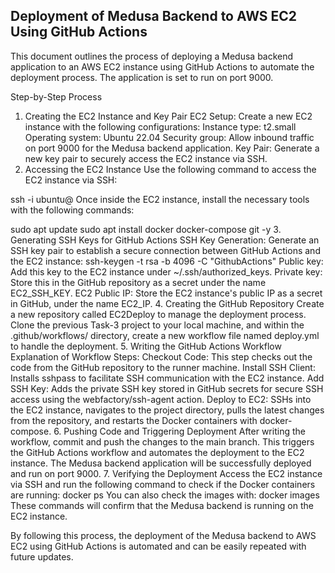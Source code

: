 ## Deployment of Medusa Backend to AWS EC2 Using GitHub Actions
This document outlines the process of deploying a Medusa backend application to an AWS EC2 instance using GitHub Actions to automate the deployment process. The application is set to run on port 9000.

Step-by-Step Process
1. Creating the EC2 Instance and Key Pair
EC2 Setup: Create a new EC2 instance with the following configurations:
Instance type: t2.small
Operating system: Ubuntu 22.04
Security group: Allow inbound traffic on port 9000 for the Medusa backend application.
Key Pair: Generate a new key pair to securely access the EC2 instance via SSH.
2. Accessing the EC2 Instance
Use the following command to access the EC2 instance via SSH:

ssh -i <key-pair-file> ubuntu@<EC2-public-IP>
Once inside the EC2 instance, install the necessary tools with the following commands:

sudo apt update
sudo apt install docker docker-compose git -y
3. Generating SSH Keys for GitHub Actions
SSH Key Generation: Generate an SSH key pair to establish a secure connection between GitHub Actions and the EC2 instance:
ssh-keygen -t rsa -b 4096 -C "GithubActions"
Public key: Add this key to the EC2 instance under ~/.ssh/authorized_keys.
Private key: Store this in the GitHub repository as a secret under the name EC2_SSH_KEY.
EC2 Public IP: Store the EC2 instance's public IP as a secret in GitHub, under the name EC2_IP.
4. Creating the GitHub Repository
Create a new repository called EC2Deploy to manage the deployment process.
Clone the previous Task-3 project to your local machine, and within the .github/workflows/ directory, create a new workflow file named deploy.yml to handle the deployment.
5. Writing the GitHub Actions Workflow
Explanation of Workflow Steps:
Checkout Code: This step checks out the code from the GitHub repository to the runner machine.
Install SSH Client: Installs sshpass to facilitate SSH communication with the EC2 instance.
Add SSH Key: Adds the private SSH key stored in GitHub secrets for secure SSH access using the webfactory/ssh-agent action.
Deploy to EC2: SSHs into the EC2 instance, navigates to the project directory, pulls the latest changes from the repository, and restarts the Docker containers with docker-compose.
6. Pushing Code and Triggering Deployment
After writing the workflow, commit and push the changes to the main branch. This triggers the GitHub Actions workflow and automates the deployment to the EC2 instance.
The Medusa backend application will be successfully deployed and run on port 9000.
7. Verifying the Deployment
Access the EC2 instance via SSH and run the following command to check if the Docker containers are running:
docker ps
You can also check the images with:
docker images
These commands will confirm that the Medusa backend is running on the EC2 instance.

By following this process, the deployment of the Medusa backend to AWS EC2 using GitHub Actions is automated and can be easily repeated with future updates.
